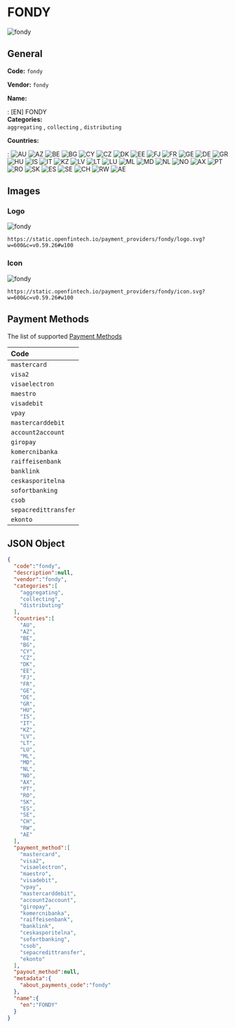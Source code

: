 
# FONDY 
![fondy](https://static.openfintech.io/payment_providers/fondy/logo.svg?w=600&c=v0.59.26#w100)  

## General 
 
**Code:** `fondy` 
 
**Vendor:** `fondy` 
 
**Name:**  
 
:	[EN] FONDY  
**Categories:**  
`aggregating` , `collecting` , `distributing` 
 
 
**Countries:**  
 
:	![AU](https://cdnjs.cloudflare.com/ajax/libs/flag-icon-css/3.3.0/flags/4x3/au.svg#w24) 	![AZ](https://cdnjs.cloudflare.com/ajax/libs/flag-icon-css/3.3.0/flags/4x3/az.svg#w24) 	![BE](https://cdnjs.cloudflare.com/ajax/libs/flag-icon-css/3.3.0/flags/4x3/be.svg#w24) 	![BG](https://cdnjs.cloudflare.com/ajax/libs/flag-icon-css/3.3.0/flags/4x3/bg.svg#w24) 	![CY](https://cdnjs.cloudflare.com/ajax/libs/flag-icon-css/3.3.0/flags/4x3/cy.svg#w24) 	![CZ](https://cdnjs.cloudflare.com/ajax/libs/flag-icon-css/3.3.0/flags/4x3/cz.svg#w24) 	![DK](https://cdnjs.cloudflare.com/ajax/libs/flag-icon-css/3.3.0/flags/4x3/dk.svg#w24) 	![EE](https://cdnjs.cloudflare.com/ajax/libs/flag-icon-css/3.3.0/flags/4x3/ee.svg#w24) 	![FJ](https://cdnjs.cloudflare.com/ajax/libs/flag-icon-css/3.3.0/flags/4x3/fj.svg#w24) 	![FR](https://cdnjs.cloudflare.com/ajax/libs/flag-icon-css/3.3.0/flags/4x3/fr.svg#w24) 	![GE](https://cdnjs.cloudflare.com/ajax/libs/flag-icon-css/3.3.0/flags/4x3/ge.svg#w24) 	![DE](https://cdnjs.cloudflare.com/ajax/libs/flag-icon-css/3.3.0/flags/4x3/de.svg#w24) 	![GR](https://cdnjs.cloudflare.com/ajax/libs/flag-icon-css/3.3.0/flags/4x3/gr.svg#w24) 	![HU](https://cdnjs.cloudflare.com/ajax/libs/flag-icon-css/3.3.0/flags/4x3/hu.svg#w24) 	![IS](https://cdnjs.cloudflare.com/ajax/libs/flag-icon-css/3.3.0/flags/4x3/is.svg#w24) 	![IT](https://cdnjs.cloudflare.com/ajax/libs/flag-icon-css/3.3.0/flags/4x3/it.svg#w24) 	![KZ](https://cdnjs.cloudflare.com/ajax/libs/flag-icon-css/3.3.0/flags/4x3/kz.svg#w24) 	![LV](https://cdnjs.cloudflare.com/ajax/libs/flag-icon-css/3.3.0/flags/4x3/lv.svg#w24) 	![LT](https://cdnjs.cloudflare.com/ajax/libs/flag-icon-css/3.3.0/flags/4x3/lt.svg#w24) 	![LU](https://cdnjs.cloudflare.com/ajax/libs/flag-icon-css/3.3.0/flags/4x3/lu.svg#w24) 	![ML](https://cdnjs.cloudflare.com/ajax/libs/flag-icon-css/3.3.0/flags/4x3/ml.svg#w24) 	![MD](https://cdnjs.cloudflare.com/ajax/libs/flag-icon-css/3.3.0/flags/4x3/md.svg#w24) 	![NL](https://cdnjs.cloudflare.com/ajax/libs/flag-icon-css/3.3.0/flags/4x3/nl.svg#w24) 	![NO](https://cdnjs.cloudflare.com/ajax/libs/flag-icon-css/3.3.0/flags/4x3/no.svg#w24) 	![AX](https://cdnjs.cloudflare.com/ajax/libs/flag-icon-css/3.3.0/flags/4x3/ax.svg#w24) 	![PT](https://cdnjs.cloudflare.com/ajax/libs/flag-icon-css/3.3.0/flags/4x3/pt.svg#w24) 	![RO](https://cdnjs.cloudflare.com/ajax/libs/flag-icon-css/3.3.0/flags/4x3/ro.svg#w24) 	![SK](https://cdnjs.cloudflare.com/ajax/libs/flag-icon-css/3.3.0/flags/4x3/sk.svg#w24) 	![ES](https://cdnjs.cloudflare.com/ajax/libs/flag-icon-css/3.3.0/flags/4x3/es.svg#w24) 	![SE](https://cdnjs.cloudflare.com/ajax/libs/flag-icon-css/3.3.0/flags/4x3/se.svg#w24) 	![CH](https://cdnjs.cloudflare.com/ajax/libs/flag-icon-css/3.3.0/flags/4x3/ch.svg#w24) 	![RW](https://cdnjs.cloudflare.com/ajax/libs/flag-icon-css/3.3.0/flags/4x3/rw.svg#w24) 	![AE](https://cdnjs.cloudflare.com/ajax/libs/flag-icon-css/3.3.0/flags/4x3/ae.svg#w24)  

## Images 

### Logo 
 
![fondy](https://static.openfintech.io/payment_providers/fondy/logo.svg?w=600&c=v0.59.26#w100)  

```
https://static.openfintech.io/payment_providers/fondy/logo.svg?w=600&c=v0.59.26#w100
```  

### Icon 
 
![fondy](https://static.openfintech.io/payment_providers/fondy/icon.svg?w=600&c=v0.59.26#w100)  

```
https://static.openfintech.io/payment_providers/fondy/icon.svg?w=600&c=v0.59.26#w100
```  

## Payment Methods 
 
The list of supported  [Payment Methods](#) 

|Code| 
|:---| 
|`mastercard`| 
|`visa2`| 
|`visaelectron`| 
|`maestro`| 
|`visadebit`| 
|`vpay`| 
|`mastercarddebit`| 
|`account2account`| 
|`giropay`| 
|`komercnibanka`| 
|`raiffeisenbank`| 
|`banklink`| 
|`ceskasporitelna`| 
|`sofortbanking`| 
|`csob`| 
|`sepacredittransfer`| 
|`ekonto`| 
 

## JSON Object 

```json
{
  "code":"fondy",
  "description":null,
  "vendor":"fondy",
  "categories":[
    "aggregating",
    "collecting",
    "distributing"
  ],
  "countries":[
    "AU",
    "AZ",
    "BE",
    "BG",
    "CY",
    "CZ",
    "DK",
    "EE",
    "FJ",
    "FR",
    "GE",
    "DE",
    "GR",
    "HU",
    "IS",
    "IT",
    "KZ",
    "LV",
    "LT",
    "LU",
    "ML",
    "MD",
    "NL",
    "NO",
    "AX",
    "PT",
    "RO",
    "SK",
    "ES",
    "SE",
    "CH",
    "RW",
    "AE"
  ],
  "payment_method":[
    "mastercard",
    "visa2",
    "visaelectron",
    "maestro",
    "visadebit",
    "vpay",
    "mastercarddebit",
    "account2account",
    "giropay",
    "komercnibanka",
    "raiffeisenbank",
    "banklink",
    "ceskasporitelna",
    "sofortbanking",
    "csob",
    "sepacredittransfer",
    "ekonto"
  ],
  "payout_method":null,
  "metadata":{
    "about_payments_code":"fondy"
  },
  "name":{
    "en":"FONDY"
  }
}
```  
